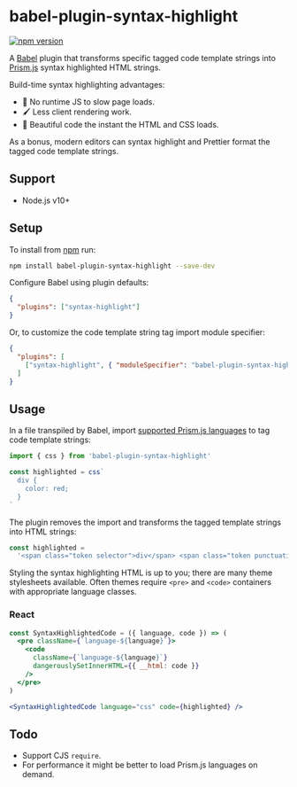 # babel-plugin-syntax-highlight

[![npm version](https://badgen.net/npm/v/babel-plugin-syntax-highlight)](https://npm.im/babel-plugin-syntax-highlight)

A [Babel](https://babeljs.io) plugin that transforms specific tagged code template strings into [Prism.js](https://prismjs.com) syntax highlighted HTML strings.

Build-time syntax highlighting advantages:

- 🚀 No runtime JS to slow page loads.
- 🖌 Less client rendering work.
- 🎨 Beautiful code the instant the HTML and CSS loads.

As a bonus, modern editors can syntax highlight and Prettier format the tagged code template strings.

## Support

- Node.js v10+

## Setup

To install from [npm](https://npmjs.com) run:

```sh
npm install babel-plugin-syntax-highlight --save-dev
```

Configure Babel using plugin defaults:

```json
{
  "plugins": ["syntax-highlight"]
}
```

Or, to customize the code template string tag import module specifier:

```json
{
  "plugins": [
    ["syntax-highlight", { "moduleSpecifier": "babel-plugin-syntax-highlight" }]
  ]
}
```

## Usage

In a file transpiled by Babel, import [supported Prism.js languages](https://prismjs.com/#supported-languages) to tag code template strings:

```js
import { css } from 'babel-plugin-syntax-highlight'

const highlighted = css`
  div {
    color: red;
  }
`
```

The plugin removes the import and transforms the tagged template strings into HTML strings:

```js
const highlighted =
  '<span class="token selector">div</span> <span class="token punctuation">{</span> <span class="token property">color</span><span class="token punctuation">:</span> red <span class="token punctuation">}</span>'
```

Styling the syntax highlighting HTML is up to you; there are many theme stylesheets available. Often themes require `<pre>` and `<code>` containers with appropriate language classes.

### React

```jsx
const SyntaxHighlightedCode = ({ language, code }) => (
  <pre className={`language-${language}`}>
    <code
      className={`language-${language}`}
      dangerouslySetInnerHTML={{ __html: code }}
    />
  </pre>
)

<SyntaxHighlightedCode language="css" code={highlighted} />
```

## Todo

- Support CJS `require`.
- For performance it might be better to load Prism.js languages on demand.
